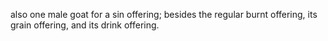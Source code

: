 also one male goat for a sin offering; besides the regular burnt offering, its grain offering, and its drink offering.

